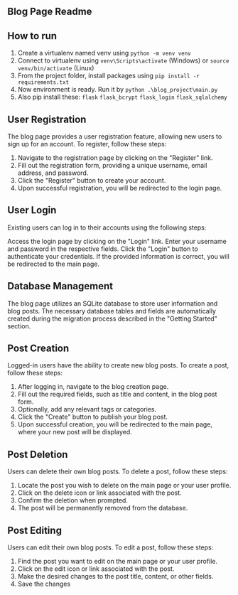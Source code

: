 ## Blog Page Readme

## How to run
1. Create a virtualenv named venv using `python -m venv venv`
2. Connect to virtualenv using `venv\Scripts\activate` (Windows) or `source venv/bin/activate` (Linux)
3. From the project folder, install packages using `pip install -r requirements.txt`
4. Now environment is ready. Run it by `python .\blog_project\main.py`
5. Also pip install these: `flask` `flask_bcrypt` `flask_login` `flask_sqlalchemy`


## User Registration
The blog page provides a user registration feature, allowing new users to sign up for an account. To register, follow these steps:

1. Navigate to the registration page by clicking on the "Register" link.
2. Fill out the registration form, providing a unique username, email address, and password.
3. Click the "Register" button to create your account.
4. Upon successful registration, you will be redirected to the login page.


## User Login
Existing users can log in to their accounts using the following steps:

Access the login page by clicking on the "Login" link.
Enter your username and password in the respective fields.
Click the "Login" button to authenticate your credentials.
If the provided information is correct, you will be redirected to the main page.


## Database Management
The blog page utilizes an SQLite database to store user information and blog posts. The necessary database tables and fields are automatically created during the migration process described in the "Getting Started" section.


## Post Creation
Logged-in users have the ability to create new blog posts. To create a post, follow these steps:

1. After logging in, navigate to the blog creation page.
2. Fill out the required fields, such as title and content, in the blog post form.
3. Optionally, add any relevant tags or categories.
4. Click the "Create" button to publish your blog post.
5. Upon successful creation, you will be redirected to the main page, where your new post will be displayed.


## Post Deletion
Users can delete their own blog posts. To delete a post, follow these steps:

1. Locate the post you wish to delete on the main page or your user profile.
2. Click on the delete icon or link associated with the post.
3. Confirm the deletion when prompted.
4. The post will be permanently removed from the database.


## Post Editing
Users can edit their own blog posts. To edit a post, follow these steps:

1. Find the post you want to edit on the main page or your user profile.
2. Click on the edit icon or link associated with the post.
3. Make the desired changes to the post title, content, or other fields.
4. Save the changes
